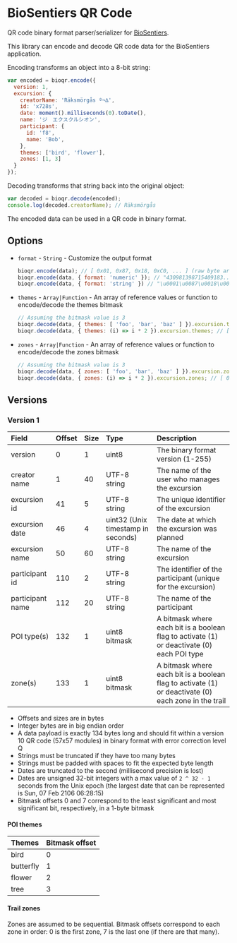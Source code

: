 # BioSentiers QR Code

QR code binary format parser/serializer for [BioSentiers](https://github.com/MediaComem/biosentiers).

This library can encode and decode QR code data for the BioSentiers application.

Encoding transforms an object into a 8-bit string:

```js
var encoded = bioqr.encode({
  version: 1,
  excursion: {
    creatorName: 'Räksmörgås º¬∆',
    id: 'x728s',
    date: moment().milliseconds(0).toDate(),
    name: 'ジ　エクスクルシオン',
    participant: {
      id: 'f8',
      name: 'Bob',
    },
    themes: ['bird', 'flower'],
    zones: [1, 3]
  }
});
```

Decoding transforms that string back into the original object:

```js
var decoded = bioqr.decode(encoded);
console.log(decoded.creatorName); // Räksmörgås
```

The encoded data can be used in a QR code in binary format.



## Options

* `format` - `String` - Customize the output format

  ```js
  bioqr.encode(data); // [ 0x01, 0x87, 0x18, 0xC0, ... ] (raw byte array)
  bioqr.encode(data, { format: 'numeric' }); // "430981398715409183..." (for a numeric QR code)
  bioqr.encode(data, { format: 'string' }) // "\u0001\u0087\u0018\u00C0..." (8-bit string)
  ```
* `themes` - `Array|Function` - An array of reference values or function to encode/decode the themes bitmask

  ```js
  // Assuming the bitmask value is 3
  bioqr.decode(data, { themes: [ 'foo', 'bar', 'baz' ] }).excursion.themes; // [ 'foo', 'bar' ]
  bioqr.decode(data, { themes: (i) => i * 2 }).excursion.themes; // [ 0, 2 ]
  ```
* `zones` - `Array|Function` - An array of reference values or function to encode/decode the zones bitmask

  ```js
  // Assuming the bitmask value is 3
  bioqr.decode(data, { zones: [ 'foo', 'bar', 'baz' ] }).excursion.zones; // [ 'foo', 'bar' ]
  bioqr.decode(data, { zones: (i) => i * 2 }).excursion.zones; // [ 0, 2 ]
  ```



## Versions

### Version 1

Field            | Offset | Size | Type                               | Description
:---             | :---   | :--- | :---                               | :---
version          | 0      | 1    | uint8                              | The binary format version (1-255)
creator name     | 1      | 40   | UTF-8 string                       | The name of the user who manages the excursion
excursion id     | 41     | 5    | UTF-8 string                       | The unique identifier of the excursion
excursion date   | 46     | 4    | uint32 (Unix timestamp in seconds) | The date at which the excursion was planned
excursion name   | 50     | 60   | UTF-8 string                       | The name of the excursion
participant id   | 110    | 2    | UTF-8 string                       | The identifier of the participant (unique for the excursion)
participant name | 112    | 20   | UTF-8 string                       | The name of the participant
POI type(s)      | 132    | 1    | uint8 bitmask                      | A bitmask where each bit is a boolean flag to activate (1) or deactivate (0) each POI type
zone(s)          | 133    | 1    | uint8 bitmask                      | A bitmask where each bit is a boolean flag to activate (1) or deactivate (0) each zone in the trail

* Offsets and sizes are in bytes
* Integer bytes are in big endian order
* A data payload is exactly 134 bytes long and should fit within a version 10 QR code (57x57 modules) in binary format with error correction level Q
* Strings must be truncated if they have too many bytes
* Strings must be padded with spaces to fit the expected byte length
* Dates are truncated to the second (millisecond precision is lost)
* Dates are unsigned 32-bit integers with a max value of `2 ^ 32 - 1` seconds from the Unix epoch (the largest date that can be represented is Sun, 07 Feb 2106 06:28:15)
* Bitmask offsets 0 and 7 correspond to the least significant and most significant bit, respectively, in a 1-byte bitmask

#### POI themes

Themes    | Bitmask offset
:---      | :---
bird      | 0
butterfly | 1
flower    | 2
tree      | 3

#### Trail zones

Zones are assumed to be sequential.
Bitmask offsets correspond to each zone in order: 0 is the first zone, 7 is the last one (if there are that many).
